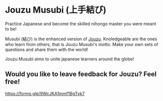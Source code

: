 # Jouzu Musubi (上手結び)
Practice Japanese and become the skilled nihongo master you were meant to be!

Musubi (結び) is the enhanced version of [Jouzu](https://github.com/prausela/jouzu). Knoledgeable are the ones who learn from others, that is Jouzu Musubi's motto. Make your own sets of questions and share them with the world! 

Jouzu Musubi aims to unite japanese learners around the globe!

## Would you like to leave feedback for Jouzu? Feel free!
https://forms.gle/9WcJKA1mmf1BgTyk7
